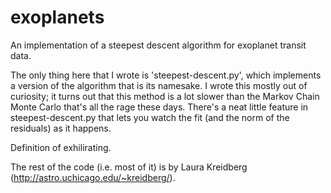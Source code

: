 # exoplanets
An implementation of a steepest descent algorithm for exoplanet transit data.

The only thing here that I wrote is 'steepest-descent.py', which implements a version of the algorithm
that is its namesake.  I wrote this mostly out of curiosity; it turns out that this method is a lot
slower than the Markov Chain Monte Carlo that's all the rage these days.  There's a neat little feature
in steepest-descent.py that lets you watch the fit (and the norm of the residuals) as it happens.

Definition of exhilirating.

The rest of the code (i.e. most of it) is by Laura Kreidberg (http://astro.uchicago.edu/~kreidberg/).
